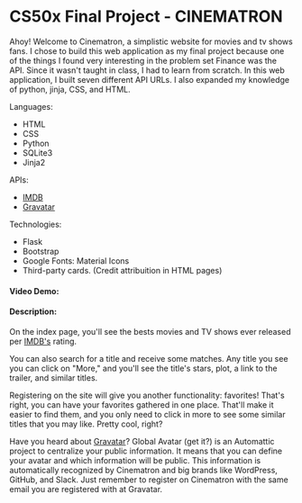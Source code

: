 # CS50x Final Project - CINEMATRON
Ahoy! Welcome to Cinematron, a simplistic website for movies and tv shows fans.
I chose to build this web application as my final project because one of the things I found very interesting in the problem set Finance was the API. Since it wasn't taught in class, I had to learn from scratch. In this web application, I built seven different API URLs. I also expanded my knowledge of python, jinja, CSS, and HTML.

Languages:
- HTML
- CSS
- Python
- SQLite3
- Jinja2

APIs:
- [IMDB](https://imdb-api.com/api)
- [Gravatar](https://en.gravatar.com/site/implement)

Technologies:
- Flask
- Bootstrap
- Google Fonts: Material Icons
- Third-party cards. (Credit attribuition in HTML pages)

#### Video Demo:
#### Description:
On the index page, you'll see the bests movies and TV shows ever released per [IMDB's](https://www.imdb.com/) rating.

You can also search for a title and receive some matches. Any title you see you can click on "More," and you'll see the title's stars, plot, a link to the trailer, and similar titles.

Registering on the site will give you another functionality: favorites! That's right, you can have your favorites gathered in one place. That'll make it easier to find them, and you only need to click in more to see some similar titles that you may like. Pretty cool, right?

Have you heard about [Gravatar](https://en.gravatar.com/)? Global Avatar (get it?) is an Automattic project to centralize your public information. It means that you can define your avatar and which information will be public. This information is automatically recognized by Cinematron and big brands like WordPress, GitHub, and Slack. Just remember to register on Cinematron with the same email you are registered with at Gravatar.